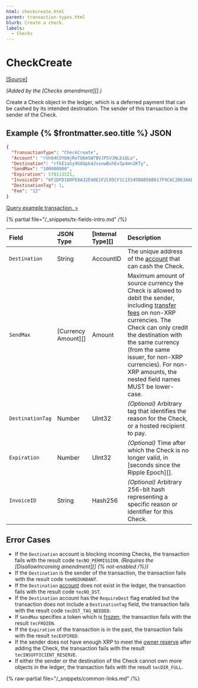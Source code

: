 ```yaml
---
html: checkcreate.html
parent: transaction-types.html
blurb: Create a check.
labels:
  - Checks
---
```

# CheckCreate
[[Source]](https://github.com/XRPLF/rippled/blob/master/src/ripple/app/tx/impl/CreateCheck.cpp "Source")

_(Added by the [Checks amendment][].)_

Create a Check object in the ledger, which is a deferred payment that can be cashed by its intended destination. The sender of this transaction is the sender of the Check.

## Example {% $frontmatter.seo.title %} JSON

```json
{
  "TransactionType": "CheckCreate",
  "Account": "rUn84CUYbNjRoTQ6mSW7BVJPSVJNLb1QLo",
  "Destination": "rfkE1aSy9G8Upk4JssnwBxhEv5p4mn2KTy",
  "SendMax": "100000000",
  "Expiration": 570113521,
  "InvoiceID": "6F1DFD1D0FE8A32E40E1F2C05CF1C15545BAB56B617F9C6C2D63A6B704BEF59B",
  "DestinationTag": 1,
  "Fee": "12"
}
```

[Query example transaction. >](/resources/dev-tools/websocket-api-tool?server=wss%3A%2F%2Fxrplcluster.com%2F&req=%7B%22id%22%3A%22example_CheckCreate%22%2C%22command%22%3A%22tx%22%2C%22transaction%22%3A%224E0AA11CBDD1760DE95B68DF2ABBE75C9698CEB548BEA9789053FCB3EBD444FB%22%2C%22binary%22%3Afalse%7D)

{% partial file="/_snippets/tx-fields-intro.md" /%}
<!--{# fix md highlighting_ #}-->

| Field            | JSON Type           | [Internal Type][] | Description     |
|:-----------------|:--------------------|:------------------|:----------------|
| `Destination`    | String              | AccountID         | The unique address of the [account](../../../../concepts/accounts/accounts.md) that can cash the Check. |
| `SendMax`        | [Currency Amount][] | Amount            | Maximum amount of source currency the Check is allowed to debit the sender, including [transfer fees](../../../../concepts/tokens/transfer-fees.md) on non-XRP currencies. The Check can only credit the destination with the same currency (from the same issuer, for non-XRP currencies). For non-XRP amounts, the nested field names MUST be lower-case. |
| `DestinationTag` | Number              | UInt32            | _(Optional)_ Arbitrary tag that identifies the reason for the Check, or a hosted recipient to pay. |
| `Expiration`     | Number              | UInt32            | _(Optional)_ Time after which the Check is no longer valid, in [seconds since the Ripple Epoch][]. |
| `InvoiceID`      | String              | Hash256           | _(Optional)_ Arbitrary 256-bit hash representing a specific reason or identifier for this Check. |

## Error Cases

- If the `Destination` account is blocking incoming Checks, the transaction fails with the result code `tecNO_PERMISSION`. _(Requires the [DisallowIncoming amendment][] {% not-enabled /%})_
- If the `Destination` is the sender of the transaction, the transaction fails with the result code `temREDUNDANT`.
- If the `Destination` [account](../../../../concepts/accounts/accounts.md) does not exist in the ledger, the transaction fails with the result code `tecNO_DST`.
- If the `Destination` account has the `RequireDest` flag enabled but the transaction does not include a `DestinationTag` field, the transaction fails with the result code `tecDST_TAG_NEEDED`.
- If `SendMax` specifies a token which is [frozen](../../../../concepts/tokens/fungible-tokens/freezes.md), the transaction fails with the result `tecFROZEN`.
- If the `Expiration` of the transaction is in the past, the transaction fails with the result `tecEXPIRED`.
- If the sender does not have enough XRP to meet the [owner reserve](../../../../concepts/accounts/reserves.md#owner-reserves) after adding the Check, the transaction fails with the result `tecINSUFFICIENT_RESERVE`.
- If either the sender or the destination of the Check cannot own more objects in the ledger, the transaction fails with the result `tecDIR_FULL`.

{% raw-partial file="/_snippets/common-links.md" /%}
